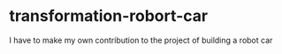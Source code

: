 # transformation-robort-car
I have to make my own contribution to the project of building a robot car
